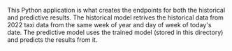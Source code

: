 This Python application is what creates the endpoints for both the historical and predictive results. The historical model retrives the historical data from 2022 taxi data from the same week of year and day of week of today's date. The predictive model uses the trained model (stored in this directory) and predicts the results from it.
